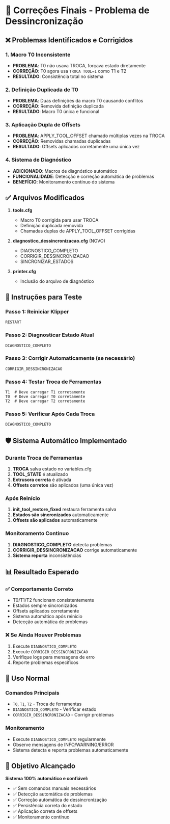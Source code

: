 # 🔧 Correções Finais - Problema de Dessincronização

## ❌ Problemas Identificados e Corrigidos

### 1. **Macro T0 Inconsistente**
- **PROBLEMA**: T0 não usava TROCA, forçava estado diretamente
- **CORREÇÃO**: T0 agora usa `TROCA TOOL=1` como T1 e T2
- **RESULTADO**: Consistência total no sistema

### 2. **Definição Duplicada de T0**
- **PROBLEMA**: Duas definições da macro T0 causando conflitos
- **CORREÇÃO**: Removida definição duplicada
- **RESULTADO**: Macro T0 única e funcional

### 3. **Aplicação Dupla de Offsets**
- **PROBLEMA**: APPLY_TOOL_OFFSET chamado múltiplas vezes na TROCA
- **CORREÇÃO**: Removidas chamadas duplicadas
- **RESULTADO**: Offsets aplicados corretamente uma única vez

### 4. **Sistema de Diagnóstico**
- **ADICIONADO**: Macros de diagnóstico automático
- **FUNCIONALIDADE**: Detecção e correção automática de problemas
- **BENEFÍCIO**: Monitoramento contínuo do sistema

## ✅ Arquivos Modificados

1. **tools.cfg**
   - Macro T0 corrigida para usar TROCA
   - Definição duplicada removida
   - Chamadas duplas de APPLY_TOOL_OFFSET corrigidas

2. **diagnostico_dessincronizacao.cfg** (NOVO)
   - DIAGNOSTICO_COMPLETO
   - CORRIGIR_DESSINCRONIZACAO
   - SINCRONIZAR_ESTADOS

3. **printer.cfg**
   - Inclusão do arquivo de diagnóstico

## 🚀 Instruções para Teste

### Passo 1: Reiniciar Klipper
```
RESTART
```

### Passo 2: Diagnosticar Estado Atual
```
DIAGNOSTICO_COMPLETO
```

### Passo 3: Corrigir Automaticamente (se necessário)
```
CORRIGIR_DESSINCRONIZACAO
```

### Passo 4: Testar Troca de Ferramentas
```
T1  # Deve carregar T1 corretamente
T0  # Deve carregar T0 corretamente
T2  # Deve carregar T2 corretamente
```

### Passo 5: Verificar Após Cada Troca
```
DIAGNOSTICO_COMPLETO
```

## 🛡️ Sistema Automático Implementado

### Durante Troca de Ferramentas
1. **TROCA** salva estado no variables.cfg
2. **TOOL_STATE** é atualizado
3. **Extrusora correta** é ativada
4. **Offsets corretos** são aplicados (uma única vez)

### Após Reinício
1. **init_tool_restore_fixed** restaura ferramenta salva
2. **Estados são sincronizados** automaticamente
3. **Offsets são aplicados** automaticamente

### Monitoramento Contínuo
1. **DIAGNOSTICO_COMPLETO** detecta problemas
2. **CORRIGIR_DESSINCRONIZACAO** corrige automaticamente
3. **Sistema reporta** inconsistências

## 📊 Resultado Esperado

### ✅ Comportamento Correto
- T0/T1/T2 funcionam consistentemente
- Estados sempre sincronizados
- Offsets aplicados corretamente
- Sistema automático após reinício
- Detecção automática de problemas

### ❌ Se Ainda Houver Problemas
1. Execute `DIAGNOSTICO_COMPLETO`
2. Execute `CORRIGIR_DESSINCRONIZACAO`
3. Verifique logs para mensagens de erro
4. Reporte problemas específicos

## 🔄 Uso Normal

### Comandos Principais
- `T0`, `T1`, `T2` - Troca de ferramentas
- `DIAGNOSTICO_COMPLETO` - Verificar estado
- `CORRIGIR_DESSINCRONIZACAO` - Corrigir problemas

### Monitoramento
- Execute `DIAGNOSTICO_COMPLETO` regularmente
- Observe mensagens de INFO/WARNING/ERROR
- Sistema detecta e reporta problemas automaticamente

## 🎯 Objetivo Alcançado

**Sistema 100% automático e confiável:**
- ✅ Sem comandos manuais necessários
- ✅ Detecção automática de problemas
- ✅ Correção automática de dessincronização
- ✅ Persistência correta do estado
- ✅ Aplicação correta de offsets
- ✅ Monitoramento contínuo